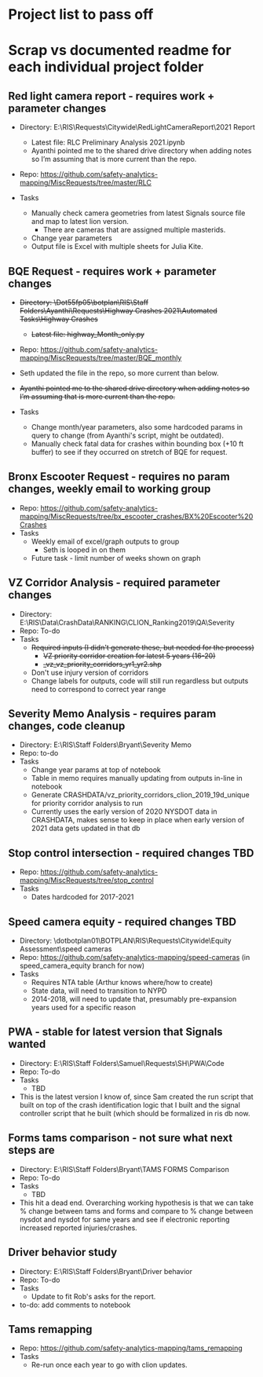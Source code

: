 # Project list to pass off

# Scrap vs documented readme for each individual project folder

## Red light camera report - requires work + parameter changes

-	Directory: E:\RIS\Requests\Citywide\RedLightCameraReport\2021 Report
    - Latest file: RLC Preliminary Analysis 2021.ipynb
    - Ayanthi pointed me to the shared drive directory when adding notes so I’m assuming that is more current than the repo.
-	Repo: https://github.com/safety-analytics-mapping/MiscRequests/tree/master/RLC

- Tasks
    - Manually check camera geometries from latest Signals source file and map to latest lion version.
        - There are cameras that are assigned multiple masterids.
    - Change year parameters
    - Output file is Excel with multiple sheets for Julia Kite.

## BQE Request - requires work + parameter changes
- ~~Directory: \\Dot55fp05\botplan\RIS\Staff Folders\Ayanthi\Requests\Highway Crashes 2021\Automated Tasks\Highway Crashes~~ 
    - ~~Latest file: highway_Month_only.py~~
- Repo: https://github.com/safety-analytics-mapping/MiscRequests/tree/master/BQE_monthly
- Seth updated the file in the repo, so more current than below.
- ~~Ayanthi pointed me to the shared drive directory when adding notes so I’m assuming that is more current than the repo.~~

- Tasks
    - Change month/year parameters, also some hardcoded params in query to change (from Ayanthi's script, might be outdated).
    - Manually check fatal data for crashes within bounding box (+10 ft buffer) to see if they occurred on stretch of BQE for request.  

## Bronx Escooter Request - requires no param changes, weekly email to working group 
- Repo: https://github.com/safety-analytics-mapping/MiscRequests/tree/bx_escooter_crashes/BX%20Escooter%20Crashes
- Tasks
    - Weekly email of excel/graph outputs to group
        - Seth is looped in on them 
    - Future task - limit number of weeks shown on graph 

## VZ Corridor Analysis - required parameter changes
- Directory: E:\RIS\Data\CrashData\RANKING\CLION_Ranking2019\QA\Severity
- Repo: To-do
- Tasks
    - ~~Required inputs (I didn't generate these, but needed for the process)~~
        - ~~VZ priority corridor creation for latest 5 years (16-20)~~
        - ~~_vz_vz_priority_corridors_yr1_yr2.shp~~
    - Don't use injury version of corridors
    - Change labels for outputs, code will still run regardless but outputs need to correspond to correct year range

## Severity Memo Analysis - requires param changes, code cleanup
- Directory: E:\RIS\Staff Folders\Bryant\Severity Memo
- Repo: to-do
- Tasks
    - Change year params at top of notebook
    - Table in memo requires manually updating from outputs in-line in notebook
    - Generate CRASHDATA/vz_priority_corridors_clion_2019_19d_unique for priority corridor analysis to run
    - Currently uses the early version of 2020 NYSDOT data in CRASHDATA, makes sense to keep in place when early version of 2021 data gets updated in that db

## Stop control intersection - required changes TBD
- Repo: https://github.com/safety-analytics-mapping/MiscRequests/tree/stop_control
- Tasks
    - Dates hardcoded for 2017-2021

## Speed camera equity - required changes TBD
- Directory: \\dotbotplan01\BOTPLAN\RIS\Requests\Citywide\Equity Assessment\speed cameras
- Repo: https://github.com/safety-analytics-mapping/speed-cameras (in speed_camera_equity branch for now)
- Tasks
    - Requires NTA table (Arthur knows where/how to create) 
    - State data, will need to transition to NYPD
    - 2014-2018, will need to update that, presumably pre-expansion years used for a specific reason

## PWA - stable for latest version that Signals wanted
- Directory: E:\RIS\Staff Folders\Samuel\Requests\SH\PWA\Code
- Repo: To-do
- Tasks
    - TBD 
- This is the latest version I know of, since Sam created the run script that built on top of the crash identification logic that I built and the signal controller script that he built (which should be formalized in ris db now.

## Forms tams comparison - not sure what next steps are
 - Directory: E:\RIS\Staff Folders\Bryant\TAMS FORMS Comparison
 - Repo: To-do
 - Tasks
    - TBD
 - This hit a dead end. Overarching working hypothesis is that we can take % change between tams and forms and compare to % change between nysdot and nysdot for same years and see if electronic reporting increased reported injuries/crashes. 

## Driver behavior study 
 - Directory: E:\RIS\Staff Folders\Bryant\Driver behavior
 - Repo: To-do
 - Tasks
    - Update to fit Rob's asks for the report.
- to-do: add comments to notebook 

## Tams remapping
 - Repo: https://github.com/safety-analytics-mapping/tams_remapping
 - Tasks
    - Re-run once each year to go with clion updates. 

